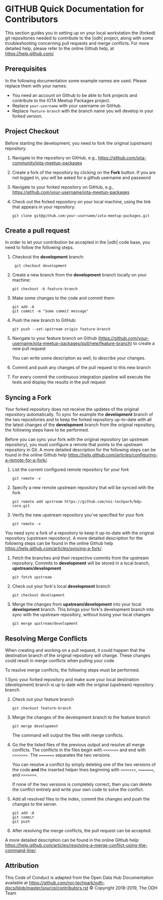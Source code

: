 GITHUB Quick Documentation for Contributors
===========================================

This section guides you in setting up on your local workstation the
(forked) git repositories needed to contribute to the |odh| project,
along with some troubleshooting concerning pull requests and merge
conflicts. For more detailed help, please refer to the online Github
help, at https://help.github.com/.

Prerequisites
-------------

In the following documentation some example names are used. Please
replace them with your names:

- You need an account on Github to be able to fork projects and contribute to the IOTA Meetup Packages project.
- Replace `your-username` with your username on GitHub.
- Replace `feature-branch` with the branch name you will develop in your forked version.


Project Checkout
----------------

Before starting the development, you need to fork the original
(upstream) repository.

1. Navigate to the repository on GitHub, e.g.,
   https://github.com/iota-community/iota-meetup-packages

2. Create a fork of the repository by clicking on the **Fork** button. If you are not logged in, you will be asked for a github username and password

3. Navigate to your forked repository on GitHub, e.g.,
   https://github.com/your-username/iota-meetup-packages

4. Check out the forked repository on your local machine, using the
   link that appears in your repository:

       git clone git@github.com:your-username/iota-meetup-packages.git


Create a pull request
---------------------

In order to let your contribution be accepted in the |odh| code base,
you need to follow the following steps.

1. Checkout the **development** branch:

        git checkout development

2. Create a new branch from the **development** branch locally on your machine:

       git checkout -b feature-branch

3. Make some changes to the code and commit them:

       git add -A
       git commit -m "Some commit message"

4. Push the new branch to GitHub:

       git push --set-upstream origin feature-branch

5. Navigate to your feature branch on Github
   (https://github.com/your-username/iota-meetup-packages/pull/new/feature-branch)
   to create a new pull request

   You can write some description as well, to describe your changes.

6. Commit and push any changes of the pull request to this new branch

7. For every commit the continuous integration pipeline will execute the tests and display the results in the pull request

Syncing a Fork
--------------

Your forked repository does not receive the updates of the original
repository automatically. To sync for example the
**development** branch of the two repositories and to keep the
forked repository up-to-date with all the latest changes of the
**development** branch from the original repository, the
following steps have to be performed.

Before you can sync your fork with the original repository (an
upstream repository), you must configure a remote that points to the
upstream repository in Git. A more detailed description for the
following steps can be found in the online Github help
https://help.github.com/articles/configuring-a-remote-for-a-fork/.

1. List the current configured remote repository for your fork

       git remote -v


2. Specify a new remote upstream repository that will be synced with the fork

       git remote add upstream https://github.com/noi-techpark/bdp-core.git


3. Verify the new upstream repository you've specified for your fork

       git remote -v

You need sync a fork of a repository to keep it up-to-date with the
original repository (upstream repository). A more detailed description
for the following steps can be found in the online Github help https://help.github.com/articles/syncing-a-fork/.

1. Fetch the branches and their respective commits from the upstream
   repository. Commits to **development** will be stored in a local branch, **upstream/development**

       git fetch upstream

2. Check out your fork's local **development** branch

       git checkout development

3. Merge the changes from **upstream/development** into your local **development** branch. This brings your fork's development branch into sync with the upstream repository, without losing your local changes

       git merge upstream/development

Resolving Merge Conflicts
-------------------------

When creating and working on a pull request, it could happen that the
destination branch of the original repository will change. These
changes could result in merge conflicts when pulling your code.

To resolve merge conflicts, the following steps must be performed.

1.Sync your forked repository and make sure
   your local destination (development) branch is up to date with the original (upstream) repository branch.

2. Check out your feature branch

       git checkout feature-branch


3. Merge the changes of the development branch to the feature branch

       git merge development


   The command will output the files with merge conflicts.

4. Go the the listed files of the previous output and resolve all merge conflicts. The conflicts in the files begin with `<<<<<<<` and end with `>>>>>>>`. The `=======` separates the two versions.

   You can resolve a conflict by simply deleting one of the two versions of the code **and** the inserted helper lines beginning with `<<<<<<<`, `=======`, and `>>>>>>>`.

   If none of the two versions is completely correct, then you can delete the conflict entirely and write your own code to solve the
   conflict.

5. Add all resolved files to the index, commit the changes and push the changes to the server.

       git add -A
       git commit
       git push


6. After resolving the merge conflicts, the pull request can be accepted.

A more detailed description can be found in the online Github help: https://help.github.com/articles/resolving-a-merge-conflict-using-the-command-line/.

Attribution
-------------------------

This Code of Conduct is adapted from the Open Data Hub Documentation available at https://github.com/noi-techpark/odh-docs/blob/master/source/contributors.rst © Copyright 2018-2019, The ODH Team
